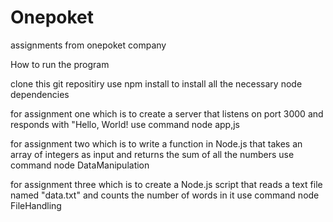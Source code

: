 # Onepoket
assignments from onepoket company

How to run the program

clone this git repositiry 
use npm install to install all the necessary node dependencies

for assignment one which is to create a server that listens on port 3000 and responds with "Hello, World!
use command node app,js

for assignment two which is to write a function in Node.js that takes an array of integers as input and returns the sum of all the numbers
use command node DataManipulation

for assignment three which is to create a Node.js script that reads a text file named "data.txt" and counts the number of words in it
use command node FileHandling

 
